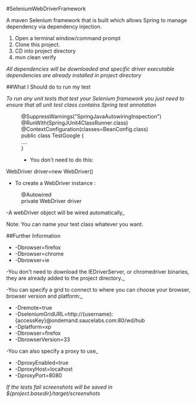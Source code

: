 #SeleniumWebDriverFramework

A maven Selenium framework that is built which allows Spring to manage dependency via dependency injection.

1. Open a terminal window/command prompt
2. Clone this project.
3. CD into project directory
4. mvn clean verify

_All dependencies will be downloaded and specific driver executable dependencies are already installed in project directory_

##What I Should do to run my test

_To run any unit tests that test your Selenium framework you just need to ensure that all unit test class contains Spring test annotation_

<d1>
<dd>@SuppressWarnings("SpringJavaAutowiringInspection")</dd>
<dd>@RunWith(SpringJUnit4ClassRunner.class)</dd>
<dd>@ContextConfiguration(classes=BeanConfig.class)</dd>
<dd>public class TestGoogle {</dd>
<dd> ....<dd>
<dd>}<dd>
  <d1> 

- You don't need to do this:
 
<d1>
<dt>WebDriver driver=new WebDriver()</dt>
</d1>
   
- To create a WebDriver instance :

<d1>
<dd>@Autowired</dd>
<dd>private WebDriver driver</dd>
</d1>

-A webDriver object will be wired automatically_
  
Note: You can name your test class whatever you want.

##Further Information

- -Dbrowser=firefox
- -Dbrowser=chrome
- -Dbrowser=ie

-You don't need to download the IEDriverServer, or chromedriver binaries, they are already added to the project directory._

-You can specify a grid to connect to where you can choose your browser, browser version and platform:_

- -Dremote=true 
- -DseleniumGridURL=http://{username}:{accessKey}@ondemand.saucelabs.com:80/wd/hub 
- -Dplatform=xp 
- -Dbrowser=firefox 
- -DbrowserVersion=33

-You can also specify a proxy to use_

- -DproxyEnabled=true
- -DproxyHost=localhost
- -DproxyPort=8080

_If the tests fail screenshots will be saved in ${project.basedir}/target/screenshots_